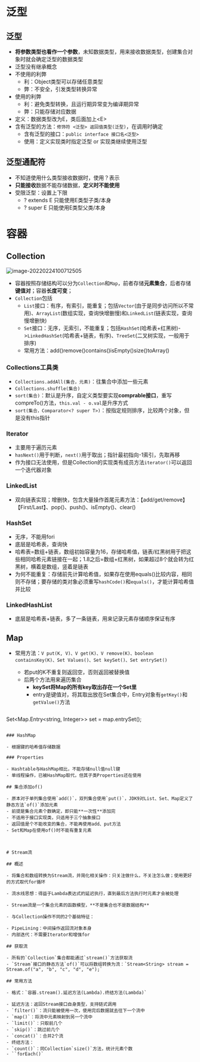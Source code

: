 # 泛型

## 泛型

- **将参数类型也看作一个参数**，未知数据类型，用来接收数据类型，创建集合对象时就会确定泛型的数据类型
- 泛型没有继承概念
- 不使用的利弊
  - 利：Object类型可以存储任意类型
  - 弊：不安全，引发类型转换异常
- 使用的利弊
  - 利：避免类型转换，且运行期异常变为编译期异常
  - 弊：只能存储对应数据
- 定义：数据类型改为E，类后面加上\<E>
- 含有泛型的方法：`修饰符 <泛型> 返回值类型(泛型)`，在调用时确定
  - 含有泛型的接口：`public interface 接口名<泛型>`
  - 使用：定义实现类时指定泛型 or 实现类继续使用泛型

## 泛型通配符

- 不知道使用什么类型接收数据时，使用？表示
- **只能接收**数据不能存储数据，**定义时不能使用**
- 受限泛型：设置上下限
  - ? extends E 只能使用E类型子类/本身
  - ? super E 只能使用E类型父类/本身



# 容器

## Collection

![image-20220224100712505](C:\Users\91494\AppData\Roaming\Typora\typora-user-images\image-20220224100712505.png)

- 容器按照存储结构可以分为`Collection`和`Map`，前者存储**元素集合**，后者存储**键值对**；容器**长度可变**；
- `Collection`包括
  - `List`接口：有序，有索引，能重复；包括`Vector`(由于是同步访问所以不常用)、`ArrayList`(数组实现，查询快增删慢)和`LinkedList`(链表实现，查询慢增删快)
  - `Set`接口：无序，无索引，不能重复；包括`HashSet`(哈希表+红黑树)->`LinkedHashSet`(哈希表+链表，有序)、`TreeSet`(二叉树实现，一般用于排序)
  - 常用方法：add()remove()contains()isEmpty()size()toArray()

### Collections工具类

- `Collections.addAll(集合，元素)`：往集合中添加一些元素
- `Collections.shuffle(集合)`
- `sort(集合)`：默认是升序，自定义类型要实现**comprable接口**，重写compreTo()方法，`this.val - o.val`是升序方式
- `sort(集合，Comparator<? super T>)`：按指定规则排序，比较两个对象，但是没有this指针

### Iterator

- 主要用于遍历元素
- `hasNext()`用于判断，`next()`用于取出；指针最初指向-1索引，先取再移
- 作为接口无法使用，但是Collection的实现类有成员方法`iterator()`可以返回一个迭代器对象

### LinkedList

- 双向链表实现；增删快，包含大量操作首尾元素方法：【add/get/remove】【First/Last】、pop()、push()、isEmpty()、clear()

### HashSet

- 无序，不能用fori
- 底层是哈希表，查询快
- 哈希表=数组+链表，数组初始容量为16，存储哈希值，链表/红黑树用于把这些相同哈希元素链接在一起；1.8之后=数组+红黑树，如果超过8个就会转为红黑树，横着是数组，竖着是链表
- 为何不能重复：存储前先计算哈希值，如果存在使用equals()比较内容，相同则不存储；要存储的类对象必须重写`hashCode()`和`equals()`，才能计算哈希值并比较

### LinkedHashList

- 底层是哈希表+链表，多了一条链表，用来记录元素存储顺序保证有序 



## Map

- 常用方法：`V put(K, V)、V get(K)、V remove(K)、boolean containsKey(K)、Set Values()、Set keySet()、Set entrySet()`

  - 若put的K不重复则返回空，否则返回被替换值
  - 后两个方法用来遍历集合
    - **keySet将Map的所有key取出存在一个Set里**
    - entry是键值对，将其取出放在Set集合中，Entry对象有`getKey()`和`getValue()`方法


  ```java
Set<Map.Entry<string, Integer>> set = map.entrySet();
  ```

### HashMap

- 根据键的哈希值存储数据

### Properties

- Hashtable与HashMap相比，不能存储null值null键
- 单线程操作，已被HashMap取代，但其子类Properties还在使用

## 集合添加of()

- 原本对于单列集合使用`add()`，双列集合使用`put()`，JDK9对List、Set、Map定义了静态方法`of()`添加元素
- 前提是集合元素个数确定，即只能**一次性**添加完
- 不适用于接口实现类，只适用于三个抽象接口
- 返回值是个不能改变的集合，不能再使用add、put方法
- Set和Map在使用of()时不能有重复元素



# Stream流

## 概述

- 将集合和数组转换为Stream流，并简化相关操作：只关注做什么，不关注怎么做；使用更好的方式取代for循环

- 流水线思想：得益于Lambda表达式的延迟执行，直到最后方法执行时元素才会被处理

- Stream流是一个集合元素的函数模型，**不是集合也不是数据结构**

- 与Collection操作不同的2个基础特征：

  - PipeLining：中间操作返回流对象本身
  - 内部迭代：不需要Iterator和增强for

## 获取流

- 所有的`Collection`集合都能通过`stream()`方法获取流
- `Stream`接口的静态方法`of()`可以将数组转换为流：`Stream<String> stream = Stream.of("a", "b", "c", "d", "e");`

## 常用方法

- 格式：`容器.stream().延迟方法(Lambda).终结方法(Lambda)`

- 延迟方法：返回Stream接口自身类型，支持链式调用
  - `filter()`：流只能被使用一次，使用完后数据就去往下一个流中
  - `map()`：将流中元素映射到另一个流中
  - `limit()`：只取前几个
  - `skip()`：跳过前几个
  - `concat()`：合并2个流
- 终结方法：
  - `count()`：同Collection`size()`方法，统计元素个数
  - ``forEach()`